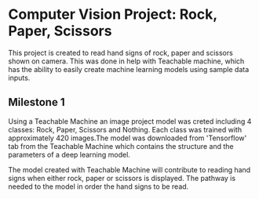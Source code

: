 # Computer Vision Project: Rock, Paper, Scissors

This project is created to read hand signs of rock, paper and scissors shown on camera. This was done in help with Teachable machine, which has the ability to easily create machine learning models using sample data inputs.

## Milestone 1

Using a Teachable Machine an image project model was creted including 4 classes: Rock, Paper, Scissors and Nothing. Each class was trained with approximately 420 images.The model was downloaded from 'Tensorflow' tab from the Teachable Machine which contains the structure and the parameters of a deep learning model. 

The model created with Teachable Machine will contribute to reading hand signs when either rock, paper or scissors is displayed. The pathway is needed to the model in order the hand signs to be read.
